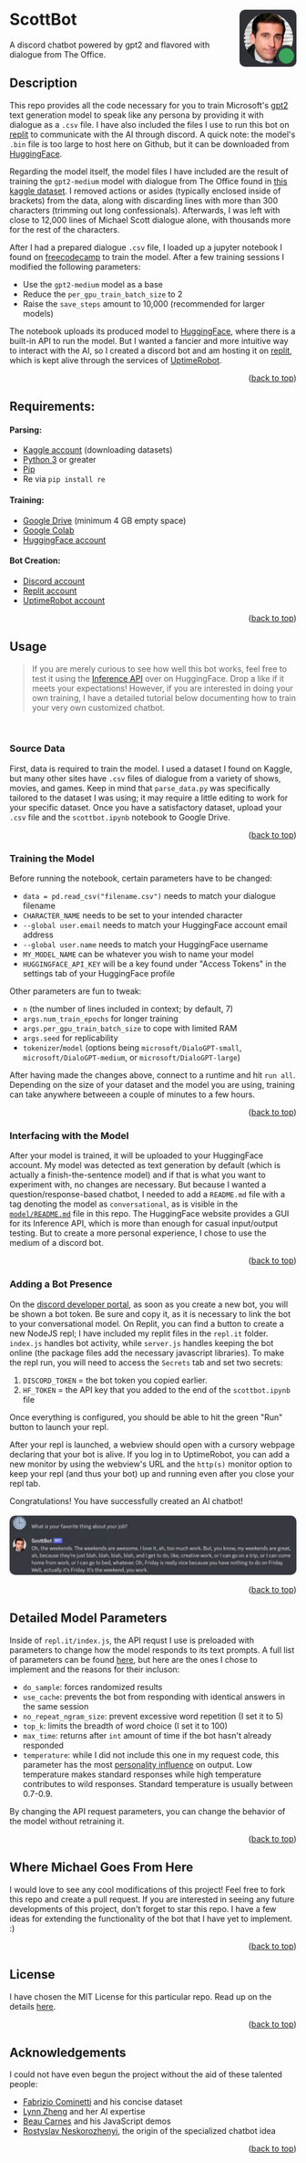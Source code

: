 # ScottBot <a name="readme-top"></a> <img src="img/scott_icon.png" alt="The bot himself" width="100" height="100" style="border-radius: 10px" align="right">

A discord chatbot powered by gpt2 and flavored with dialogue from The Office.

## Description
This repo provides all the code necessary for you to train Microsoft's [gpt2](https://huggingface.co/gpt2) text generation model to speak like any persona by providing it with dialogue as a `.csv` file. I have also included the files I use to run this bot on [replit](https://replit.com/) to communicate with the AI through discord. A quick note: the model's `.bin` file is too large to host here on Github, but it can be downloaded from [HuggingFace](https://huggingface.co/Chae/scottbot_med/blob/main/pytorch_model.bin).

Regarding the model itself, the model files I have included are the result of training the `gpt2-medium` model with dialogue from The Office found in [this kaggle dataset](https://www.kaggle.com/datasets/fabriziocominetti/the-office-lines). I removed actions or asides (typically enclosed inside of brackets) from the data, along with discarding lines with more than 300 characters (trimming out long confessionals). Afterwards, I was left with close to 12,000 lines of Michael Scott dialogue alone, with thousands more for the rest of the characters.

After I had a prepared dialogue `.csv` file, I loaded up a jupyter notebook I found on [freecodecamp](https://www.freecodecamp.org/news/make-a-discord-bot-that-talks-like-rick-sanchez/) to train the model. After a few training sessions I modified the following parameters:
- Use the `gpt2-medium` model as a base
- Reduce the `per_gpu_train_batch_size` to 2
- Raise the `save_steps` amount to 10,000 (recommended for larger models)

The notebook uploads its produced model to [HuggingFace](https://huggingface.co/), where there is a built-in API to run the model. But I wanted a fancier and more intuitive way to interact with the AI, so I created a discord bot and am hosting it on [replit](https://replit.com/), which is kept alive through the services of [UptimeRobot](https://uptimerobot.com/). 
<br />
<p align="right">(<a href="#readme-top">back to top</a>)</p>

## Requirements:
#### Parsing:
- [Kaggle account](https://www.kaggle.com/) (downloading datasets)
- [Python 3](https://www.python.org/downloads/release/python-3109/) or greater
- [Pip](https://pypi.org/project/pip/#files)
- Re via `pip install re`
#### Training:
- [Google Drive](https://drive.google.com/) (minimum 4 GB empty space)
- [Google Colab](https://colab.research.google.com/)
- [HuggingFace account](https://huggingface.co/)
#### Bot Creation:
- [Discord account](https://discord.com/developers/applications)
- [Replit account](https://replit.com/)
- [UptimeRobot account](https://uptimerobot.com/)
<p align="right">(<a href="#readme-top">back to top</a>)</p>

## Usage
>If you are merely curious to see how well this bot works, feel free to test it using the [Inference API](https://huggingface.co/Chae/scottbot_med) over on HuggingFace. Drop a like if it meets your expectations! However, if you are interested in doing your own training, I have a detailed tutorial below documenting how to train your very own customized chatbot.
<br />

### Source Data
First, data is required to train the model. I used a dataset I found on Kaggle, but many other sites have `.csv` files of dialogue from a variety of shows, movies, and games. Keep in mind that `parse_data.py` was specifically tailored to the dataset I was using; it may require a little editing to work for your specific dataset. Once you have a satisfactory dataset, upload your `.csv` file and the `scottbot.ipynb` notebook to Google Drive.
<br />
<p align="right">(<a href="#readme-top">back to top</a>)</p>

### Training the Model
Before running the notebook, certain parameters have to be changed:
* `data = pd.read_csv("filename.csv")` needs to match your dialogue filename
* `CHARACTER_NAME` needs to be set to your intended character
* `--global user.email` needs to match your HuggingFace account email address
* `--global user.name` needs to match your HuggingFace username
* `MY_MODEL_NAME` can be whatever you wish to name your model
* `HUGGINGFACE_API_KEY` will be a key found under "Access Tokens" in the settings tab of your HuggingFace profile

Other parameters are fun to tweak:
* `n` (the number of lines included in context; by default, 7)
* `args.num_train_epochs` for longer training
* `args.per_gpu_train_batch_size` to cope with limited RAM
* `args.seed` for replicability 
* `tokenizer`/`model` (options being `microsoft/DialoGPT-small`, `microsoft/DialoGPT-medium`, or `microsoft/DialoGPT-large`)

After having made the changes above, connect to a runtime and hit `run all`. Depending on the size of your dataset and the model you are using, training can take anywhere betweeen a couple of minutes to a few hours. 
<br />
<p align="right">(<a href="#readme-top">back to top</a>)</p>

### Interfacing with the Model
After your model is trained, it will be uploaded to your HuggingFace account. My model was detected as text generation by default (which is actually a finish-the-sentence model) and if that is what you want to experiment with, no changes are necessary. But because I wanted a question/response-based chatbot, I needed to add a `README.md` file with a tag denoting the model as `conversational`, as is visible in the [`model/README.md`](https://github.com/k-haynie/scottbot/blob/main/model/README.md) file in this repo. The HuggingFace website provides a GUI for its Inference API, which is more than enough for casual input/output testing. But to create a more personal experience, I chose to use the medium of a discord bot. 
<br />
<p align="right">(<a href="#readme-top">back to top</a>)</p>

### Adding a Bot Presence
On the [discord developer portal](https://discord.com/developers/applications/), as soon as you create a new bot, you will be shown a bot token. Be sure and copy it, as it is necessary to link the bot to your conversational model. On Replit, you can find a button to create a new NodeJS repl; I have included my replit files in the `repl.it` folder. `index.js` handles bot activity, while `server.js` handles keeping the bot online (the package files add the necessary javascript libraries). To make the repl run, you will need to access the `Secrets` tab and set two secrets:
1. `DISCORD_TOKEN` = the bot token you copied earlier. 
2. `HF_TOKEN` = the API key that you added to the end of the `scottbot.ipynb` file

Once everything is configured, you should be able to hit the green "Run" button to launch your repl.

After your repl is launched, a webview should open with a cursory webpage declaring that your bot is alive. If you log in to UptimeRobot, you can add a new monitor by using the webview's URL and the `http(s)` monitor option to keep your repl (and thus your bot) up and running even after you close your repl tab.
<br />

Congratulations! You have successfully created an AI chatbot!
<br /><br />
<img src="img/scott_response.jpg" alt="bot response" style="border-radius: 10px" >
<br />
<p align="right">(<a href="#readme-top">back to top</a>)</p>

## Detailed Model Parameters
Inside of `repl.it/index.js`, the API requst I use is preloaded with parameters to change how the model responds to its text prompts. A full list of parameters can be found [here](https://huggingface.co/docs/api-inference/detailed_parameters#text-generation-task), but here are the ones I chose to implement and the reasons for their incluson: 
- `do_sample`: forces randomized results
- `use_cache`: prevents the bot from responding with identical answers in the same session
- `no_repeat_ngram_size`: prevent excessive word repetition (I set it to 5)
- `top_k`: limits the breadth of word choice (I set it to 100)
- `max_time`: returns after `int` amount of time if the bot hasn't already responded
- `temperature`: while I did not include this one in my request code, this parameter has the most [personality influence](https://ai.stackexchange.com/questions/32477/what-is-the-temperature-in-the-gpt-models) on output. Low temperature makes standard responses while high temperature contributes to wild responses. Standard temperature is usually between 0.7-0.9.

By changing the API request parameters, you can change the behavior of the model without retraining it.
<br />
<p align="right">(<a href="#readme-top">back to top</a>)</p>

## Where Michael Goes From Here
I would love to see any cool modifications of this project! Feel free to fork this repo and create a pull request. If you are interested in seeing any future developments of this project, don't forget to star this repo. I have a few ideas for extending the functionality of the bot that I have yet to implement. :)
<br />
<p align="right">(<a href="#readme-top">back to top</a>)</p>

## License
I have chosen the MIT License for this particular repo. Read up on the details [here](https://github.com/k-haynie/scottbot/blob/main/LICENSE).
<br />
<p align="right">(<a href="#readme-top">back to top</a>)</p>

## Acknowledgements
I could not have even begun the project without the aid of these talented people:
- [Fabrizio Cominetti](https://www.kaggle.com/datasets/fabriziocominetti/the-office-lines) and his concise dataset
- [Lynn Zheng](https://www.freecodecamp.org/news/make-a-discord-bot-that-talks-like-rick-sanchez/) and her AI expertise
- [Beau Carnes](https://www.freecodecamp.org/news/create-a-discord-bot-with-javascript-nodejs/) and his JavaScript demos
- [Rostyslav Neskorozhenyi](https://towardsdatascience.com/make-your-own-rick-sanchez-bot-with-transformers-and-dialogpt-fine-tuning-f85e6d1f4e30), the origin of the specialized chatbot idea
<p align="right">(<a href="#readme-top">back to top</a>)</p>
